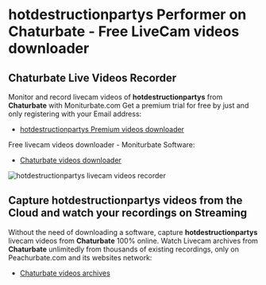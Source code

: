 # hotdestructionpartys Performer on Chaturbate - Free LiveCam videos downloader

## Chaturbate Live Videos Recorder

Monitor and record livecam videos of **hotdestructionpartys** from **Chaturbate** with Moniturbate.com
Get a premium trial for free by just and only registering with your Email address:
* [hotdestructionpartys Premium videos downloader](https://moniturbate.com/request-demo-licence-key.html)

Free livecam videos downloader - Moniturbate Software:
* [Chaturbate videos downloader](https://moniturbate.com/moniturbate-download-software.html)

![hotdestructionpartys livecam videos recorder](https://peachurnet.com/templates/moniturbate-software.png)


## Capture hotdestructionpartys videos from the Cloud and watch your recordings on Streaming

Without the need of downloading a software, capture **hotdestructionpartys** livecam videos from **Chaturbate** 100% online.
Watch Livecam archives from **Chaturbate** unlimitedly from thousands of existing recordings, only on Peachurbate.com and its websites network:
* [Chaturbate videos archives](https://peachurnet.com/)